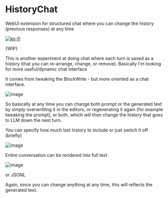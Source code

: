 # HistoryChat
WebUI extension for structured chat where you can change the history (previous responses) at any time 

[![ko-fi](https://ko-fi.com/img/githubbutton_sm.svg)](https://ko-fi.com/Q5Q5MOB4M)

{WIP}

This is another experiment at doing chat where each turn is saved as a history (that you can re-arrange, change, or remove). Basically I'm looking for more useful/dynamic chat interface

It comes from tweaking the BlockWrite - but more oriented as a chat interface.

![image](https://github.com/FartyPants/HistoryChat/assets/23346289/34568c1c-7136-4044-9151-e1785c0d41b6)

So basically at any time you can change both prompt or the generated text by simply overwritting it in the editors, or regenerating it again (for example tweaking the prompt), or both, which will then change the history that goes to LLM down the next turn.

You can specify how much last history to include or just switch it off (briefly)

![image](https://github.com/FartyPants/HistoryChat/assets/23346289/1f53e187-9d84-45d9-baa9-c34a26f3aaf1)

Entire conversation can be rendered into full text

![image](https://github.com/FartyPants/HistoryChat/assets/23346289/7471a4eb-50ec-4d3a-98c9-0b9064167174)

or JSONL

Again, since you can change anything at any time, this will reflects the generated text.

